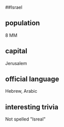##Israel
## population
8 MM

## capital
Jerusalem
 
## official language
Hebrew, Arabic

## interesting trivia
Not spelled "Isreal"



